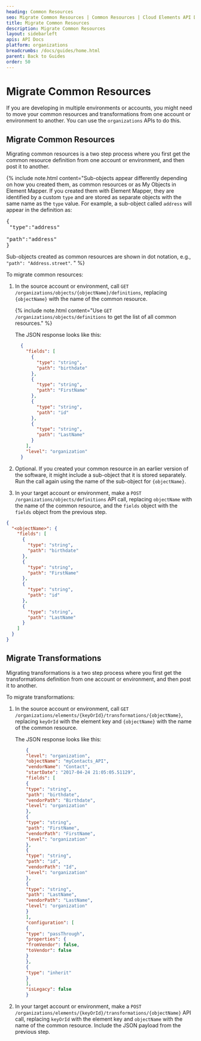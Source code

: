 ```yaml
---
heading: Common Resources
seo: Migrate Common Resources | Common Resources | Cloud Elements API Docs
title: Migrate Common Resources
description: Migrate Common Resources
layout: sidebarleft
apis: API Docs
platform: organizations
breadcrumbs: /docs/guides/home.html
parent: Back to Guides
order: 50
---
```


# Migrate Common Resources

If you are developing in multiple environments or accounts, you might need to move your common resources and transformations from one account or environment to another. You can use the `organizations` APIs to do this.

## Migrate Common Resources

Migrating common resources is a two step process where you first get the common resource definition from one account or environment, and then post it to another.

{% include note.html content="Sub-objects appear differently depending on how you created them, as common resources or as My Objects in Element Mapper. If you created them with Element Mapper, they are identified by a custom <code>type</code> and are stored as separate objects with the same name as the <code>type</code> value. For example, a sub-object called <code>address</code> will appear in the definition as: </br> <pre>{</br>  \"type\":\"address\"<br>  \"path\":\"address\"<br>}</pre>Sub-objects created as common resources are shown in dot notation, e.g., <code>\"path\": \"Address.street\"</code>.  " %}

To migrate common resources:

1. In the source account or environment, call `GET /organizations/objects/{objectName}/definitions`, replacing `{objectName}` with the name of the common resource.

     {% include note.html content="Use `GET /organizations/objects/definitions` to get the list of all common resources." %}

    The JSON response looks like this:

    ```json
      {
        "fields": [
          {
            "type": "string",
            "path": "birthdate"
          },
          {
            "type": "string",
            "path": "FirstName"
          },
          {
            "type": "string",
            "path": "id"
          },
          {
            "type": "string",
            "path": "LastName"
          }
        ],
        "level": "organization"
      }
    ```

3. Optional. If you created your common resource in an earlier version of the software, it might include a sub-object that it is stored separately. Run the call again using the name of the sub-object for `{objectName}`.
2. In your target account or environment, make a `POST /organizations/objects/definitions` API call, replacing `objectName` with the name of the common resource, and the `fields` object with the `fields` object from the previous step.

```json
{
  "<objectName>": {
    "fields": [
      {
        "type": "string",
        "path": "birthdate"
      },
      {
        "type": "string",
        "path": "FirstName"
      },
      {
        "type": "string",
        "path": "id"
      },
      {
        "type": "string",
        "path": "LastName"
      }
    ]
  }
}
```

## Migrate Transformations

Migrating transformations is a two step process where you first get the transformations definition from one account or environment, and then post it to another.

To migrate transformations:

1. In the source account or environment, call `GET /organizations/elements/{keyOrId}/transformations/{objectName}`, replacing `keyOrId` with the element key and `{objectName}` with the name of the common resource.

    The JSON response looks like this:

    ```json
        {
        "level": "organization",
        "objectName": "myContacts_API",
        "vendorName": "Contact",
        "startDate": "2017-04-24 21:05:05.51129",
        "fields": [
        {
        "type": "string",
        "path": "birthdate",
        "vendorPath": "Birthdate",
        "level": "organization"
        },
        {
        "type": "string",
        "path": "FirstName",
        "vendorPath": "FirstName",
        "level": "organization"
        },
        {
        "type": "string",
        "path": "id",
        "vendorPath": "Id",
        "level": "organization"
        },
        {
        "type": "string",
        "path": "LastName",
        "vendorPath": "LastName",
        "level": "organization"
        }
        ],
        "configuration": [
        {
        "type": "passThrough",
        "properties": {
        "fromVendor": false,
        "toVendor": false
        }
        },
        {
        "type": "inherit"
        }
        ],
        "isLegacy": false
        }
    ```

2. In your target account or environment, make a `POST /organizations/elements/{keyOrId}/transformations/{objectName}` API call, replacing `keyOrId` with the element key and `objectName` with the name of the common resource. Include the JSON payload from the previous step.

